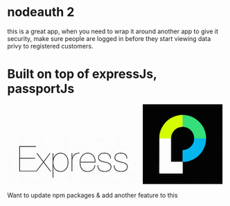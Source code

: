nodeauth 2
==

this is a great app, when you need to wrap it around another app to give it security, make sure people are logged in before they start viewing data privy to registered customers.


Built on top of expressJs, passportJs
=========


![express-js](public/images/express.png)
![passport-js](public/images/pass.png)



Want to update npm packages & add another feature to this 
